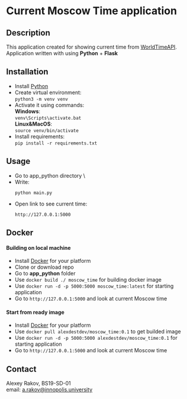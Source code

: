 # Current Moscow Time application

## Description

This application created for showing current time from [WorldTimeAPI](http://worldtimeapi.org/). Application written with using **Python** + **Flask**

## Installation

- Install [Python](https://python.org)
- Create virtual environment: \
  `python3 -m venv venv`
- Activate it using commands: \
  **Windows**: \
  `venv\Scripts\activate.bat` \
  **Linux&MacOS**: \
  `source venv/bin/activate`
- Install requirements: \
  `pip install -r requirements.txt`

## Usage

- Go to app_python directory \\
- Write:
  ```
  python main.py
  ```
- Open link to see current time:
  ```
  http://127.0.0.1:5000
  ```

## Docker
#### Building on local machine
- Install [Docker](https://www.docker.com/products/docker-desktop/) for your platform
- Clone or download repo
- Go to **app_python** folder
- Use `docker build ./ moscow_time` for building docker image
- Use `docker run -d -p 5000:5000 moscow_time:latest` for starting application
- Go to `http://127.0.0.1:5000` and look at current Moscow time
#### Start from ready image
- Install [Docker](https://www.docker.com/products/docker-desktop/) for your platform
- Use `docker pull alexdestdev/moscow_time:0.1` to get builded image
- Use `docker run -d -p 5000:5000 alexdestdev/moscow_time:0.1` for starting application
- Go to `http://127.0.0.1:5000` and look at current Moscow time
## Contact

Alexey Rakov, BS19-SD-01 \
email: a.rakov@innopolis.university

